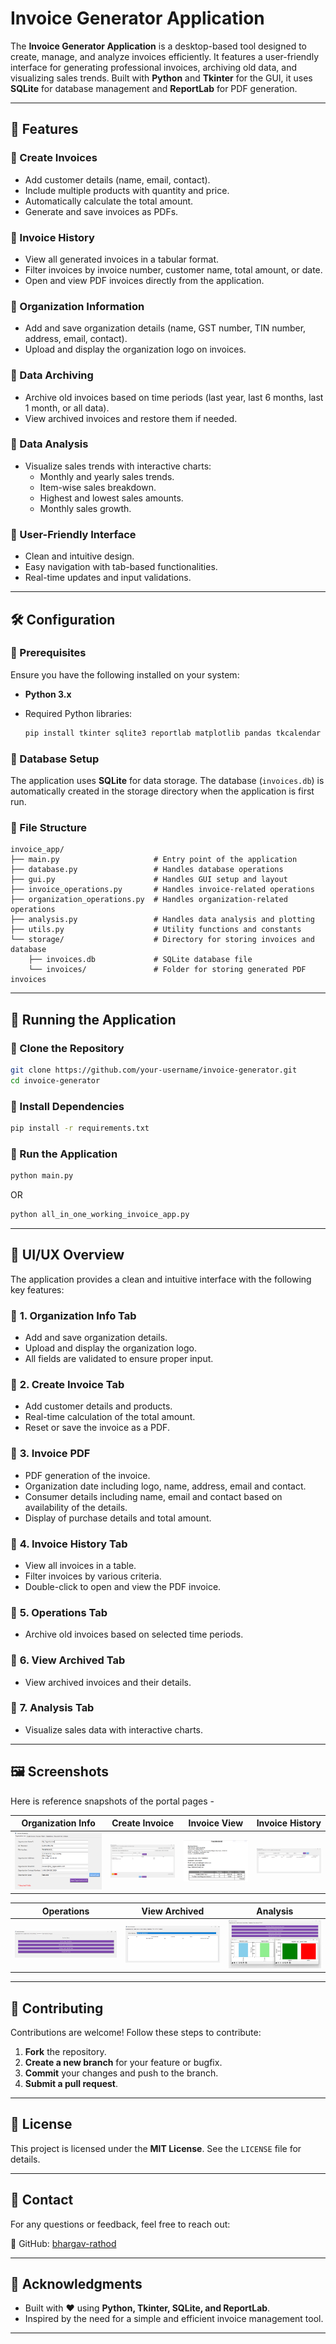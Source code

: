 # Invoice Generator Application

The **Invoice Generator Application** is a desktop-based tool designed to create, manage, and analyze invoices efficiently. It features a user-friendly interface for generating professional invoices, archiving old data, and visualizing sales trends. Built with **Python** and **Tkinter** for the GUI, it uses **SQLite** for database management and **ReportLab** for PDF generation.

---

## 📌 Features

### 🔹 Create Invoices
- Add customer details (name, email, contact).
- Include multiple products with quantity and price.
- Automatically calculate the total amount.
- Generate and save invoices as PDFs.

### 🔹 Invoice History
- View all generated invoices in a tabular format.
- Filter invoices by invoice number, customer name, total amount, or date.
- Open and view PDF invoices directly from the application.

### 🔹 Organization Information
- Add and save organization details (name, GST number, TIN number, address, email, contact).
- Upload and display the organization logo on invoices.

### 🔹 Data Archiving
- Archive old invoices based on time periods (last year, last 6 months, last 1 month, or all data).
- View archived invoices and restore them if needed.

### 🔹 Data Analysis
- Visualize sales trends with interactive charts:
  - Monthly and yearly sales trends.
  - Item-wise sales breakdown.
  - Highest and lowest sales amounts.
  - Monthly sales growth.

### 🔹 User-Friendly Interface
- Clean and intuitive design.
- Easy navigation with tab-based functionalities.
- Real-time updates and input validations.

---

## 🛠️ Configuration

### 🔹 Prerequisites
Ensure you have the following installed on your system:
- **Python 3.x**
- Required Python libraries:
  
  ```bash
  pip install tkinter sqlite3 reportlab matplotlib pandas tkcalendar
  ```

### 🔹 Database Setup
The application uses **SQLite** for data storage. The database (`invoices.db`) is automatically created in the storage directory when the application is first run.

### 🔹 File Structure
```
invoice_app/
├── main.py                     # Entry point of the application
├── database.py                 # Handles database operations
├── gui.py                      # Handles GUI setup and layout
├── invoice_operations.py       # Handles invoice-related operations
├── organization_operations.py  # Handles organization-related operations
├── analysis.py                 # Handles data analysis and plotting
├── utils.py                    # Utility functions and constants
└── storage/                    # Directory for storing invoices and database
    ├── invoices.db             # SQLite database file
    └── invoices/               # Folder for storing generated PDF invoices
```

---

## 🚀 Running the Application

### 🔹 Clone the Repository
```bash
git clone https://github.com/your-username/invoice-generator.git
cd invoice-generator
```

### 🔹 Install Dependencies
```bash
pip install -r requirements.txt
```

### 🔹 Run the Application
```bash
python main.py
```

OR

```bash
python all_in_one_working_invoice_app.py
```

---

## 🎨 UI/UX Overview

The application provides a clean and intuitive interface with the following key features:

### 📌 **1. Organization Info Tab**
- Add and save organization details.
- Upload and display the organization logo.
- All fields are validated to ensure proper input.

### 📌 **2. Create Invoice Tab**
- Add customer details and products.
- Real-time calculation of the total amount.
- Reset or save the invoice as a PDF.

### 📌 **3. Invoice PDF**
- PDF generation of the invoice.
- Organization date including logo, name, address, email and contact.
- Consumer details including name, email and contact based on availability of the details.
- Display of purchase details and total amount.

### 📌 **4. Invoice History Tab**
- View all invoices in a table.
- Filter invoices by various criteria.
- Double-click to open and view the PDF invoice.

### 📌 **5. Operations Tab**
- Archive old invoices based on selected time periods.

### 📌 **6. View Archived Tab**
- View archived invoices and their details.

### 📌 **7. Analysis Tab**
- Visualize sales data with interactive charts.

---

## 🖼️ Screenshots
Here is reference snapshots of the portal pages - 

| Organization Info | Create Invoice | Invoice View | Invoice History |
|------------------|---------------|-----------------|-----------------|
| ![Org Info](screenshots/org_info.png) | ![Create Invoice](screenshots/create_invoice.png) | ![Create Invoice](screenshots/invoice_view.png) | ![Invoice History](screenshots/invoice_history.png) |

| Operations | View Archived | Analysis |
|-----------|--------------|---------|
| ![Operations](screenshots/operations.png) | ![View Archived](screenshots/view_archived.png) | ![Analysis](screenshots/analysis.png) |

---

## 🤝 Contributing

Contributions are welcome! Follow these steps to contribute:

1. **Fork** the repository.
2. **Create a new branch** for your feature or bugfix.
3. **Commit** your changes and push to the branch.
4. **Submit a pull request**.

---

## 📜 License
This project is licensed under the **MIT License**. See the `LICENSE` file for details.

---

## 📧 Contact
For any questions or feedback, feel free to reach out:

🔗 GitHub: [bhargav-rathod](https://github.com/bhargav-rathod)

---

## 🙌 Acknowledgments
- Built with ❤️ using **Python, Tkinter, SQLite, and ReportLab**.
- Inspired by the need for a simple and efficient invoice management tool.

---
   
